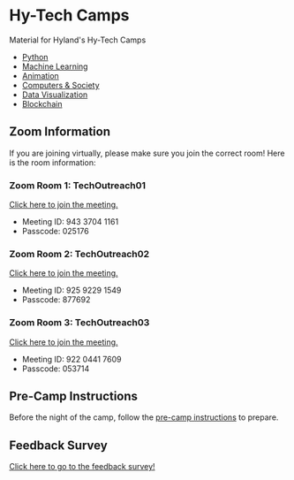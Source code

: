 # Hy-Tech Camps
Material for Hyland's Hy-Tech Camps

- [Python](https://hytechcamps.github.io/python/)
- [Machine Learning](https://hytechcamps.github.io/machine-learning/)
- [Animation](https://hytechcamps.github.io/animation/)
- [Computers & Society](https://hytechcamps.github.io/computers-and-society/)
- [Data Visualization](https://hytechcamps.github.io/data-viz/)
- [Blockchain](https://hytechcamps.github.io/blockchain/)

## Zoom Information
If you are joining virtually, please make sure you join the correct room! Here is the room information:

### Zoom Room 1: TechOutreach01
[Click here to join the meeting.](https://hyland.zoom.us/j/94337041161?pwd=QytVSjNjajdDRWpHL05xQi9iMXpkUT09)

- Meeting ID: 943 3704 1161
- Passcode: 025176

### Zoom Room 2: TechOutreach02
[Click here to join the meeting.](https://hyland.zoom.us/j/92592291549?pwd=M1V4QmpkQzhqeTJ0RG9ib3JmbjFzUT09)

- Meeting ID: 925 9229 1549
- Passcode: 877692

### Zoom Room 3: TechOutreach03
[Click here to join the meeting.](https://hyland.zoom.us/j/92204417609?pwd=d08xUDhZQ0lnZ0tDdXVWS1o0UkdKUT09)

- Meeting ID: 922 0441 7609
- Passcode: 053714

## Pre-Camp Instructions
Before the night of the camp, follow the [pre-camp instructions](PreCampInstructions.md) to prepare.

## Feedback Survey
[Click here to go to the feedback survey!](https://forms.gle/wryBM9WGheDo6JPbA)
